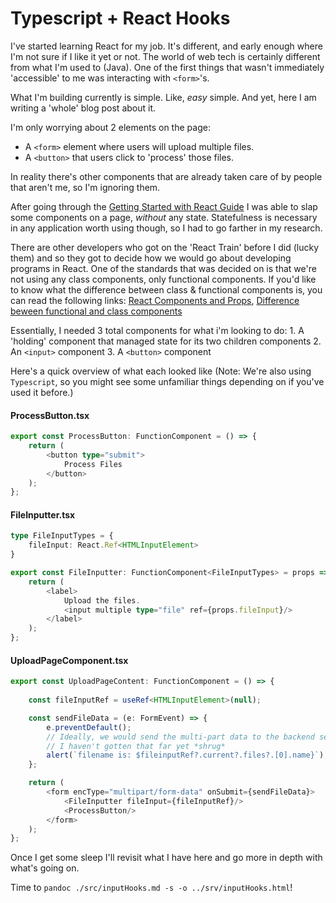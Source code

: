 # Typescript + React Hooks

I've started learning React for my job. It's different, and early enough where I'm not sure if I like it yet or not. The world of web tech is certainly different from what I'm used to (Java). One of the first things that wasn't immediately 'accessible' to me was interacting with `<form>`'s.

What I'm building currently is simple. Like, _easy_ simple. And yet, here I am writing a 'whole' blog post about it.

I'm only worrying about 2 elements on the page:

- A `<form>` element where users will upload multiple files.
- A `<button>` that users click to 'process' those files.

In reality there's other components that are already taken care of by people that aren't me, so I'm ignoring them.

After going through the [Getting Started with React Guide](https://reactjs.org/docs/getting-started.html) I was able to slap some components on a page, _without_ any state. Statefulness is necessary in any application worth using though, so I had to go farther in my research.

There are other developers who got on the 'React Train' before I did (lucky them) and so they got to decide how we would go about developing programs in React. One of the standards that was decided on is that we're not using any class components, only functional components. If you'd like to know what the difference between class & functional components is, you can read the following links: [React Components and Props](https://reactjs.org/docs/components-and-props.html), [Difference beween functional and class components](https://medium.com/@Zwenza/functional-vs-class-components-in-react-231e3fbd7108)

Essentially, I needed 3 total components for what i'm looking to do:
    1. A 'holding' component that managed state for its two children components
    2. An `<input>` component
    3. A `<button>` component

Here's a quick overview of what each looked like (Note: We're also using `Typescript`, so you might see some unfamiliar things depending on if you've used it before.)

#### ProcessButton.tsx

```typescript
export const ProcessButton: FunctionComponent = () => {
    return (
        <button type="submit">
            Process Files
        </button>
    );
};
```

#### FileInputter.tsx

```typescript
type FileInputTypes = {
    fileInput: React.Ref<HTMLInputElement>
}

export const FileInputter: FunctionComponent<FileInputTypes> = props => {
    return (
        <label>
            Upload the files.
            <input multiple type="file" ref={props.fileInput}/>
        </label>
    );
};
```

#### UploadPageComponent.tsx

```typescript
export const UploadPageContent: FunctionComponent = () => {
    
    const fileInputRef = useRef<HTMLInputElement>(null);    

    const sendFileData = (e: FormEvent) => {
        e.preventDefault();
        // Ideally, we would send the multi-part data to the backend service here. 
        // I haven't gotten that far yet *shrug*
        alert(`filename is: $fileinputRef?.current?.files?.[0].name}`);
    };

    return (
        <form encType="multipart/form-data" onSubmit={sendFileData}>
            <FileInputter fileInput={fileInputRef}/>
            <ProcessButton/>
        </form>
    );
};
```

Once I get some sleep I'll revisit what I have here and go more in depth with what's going on.

Time to `pandoc ./src/inputHooks.md -s -o ../srv/inputHooks.html`!
